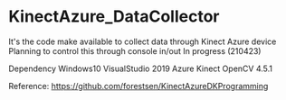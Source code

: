 # KinectAzure_DataCollector

It's the code make available to collect data through Kinect Azure device
Planning to control this through console in/out
In progress (210423)

Dependency
  Windows10
  VisualStudio 2019
  Azure Kinect
  OpenCV 4.5.1


Reference: https://github.com/forestsen/KinectAzureDKProgramming
